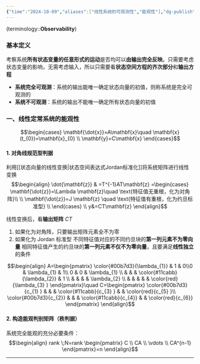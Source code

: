 ```yaml
---
{"time":"2024-10-09","aliases":["线性系统的可观测性","能观性"],"dg-publish":true,"dg-path":"A-自动控制原理/现代控制理论/线性定常系统的能观性.md","permalink":"/A-自动控制原理/现代控制理论/线性定常系统的能观性/","dgPassFrontmatter":true,"noteIcon":"","created":"2024-10-17T01:09:53.356+08:00","updated":"2025-04-14T11:44:05.728+08:00"}
---
```



(terminology::**Observability**)
### 基本定义
考察系统**所有状态变量的任意形式的运动**是否均可以**由输出完全反映**。只需要考虑状态变量的影响，无需考虑输入，所以只需要看**状态空间方程的齐次部分**和**输出方程**
- **系统完全可观测**：系统的输出能唯一确定状态向量的初值，则称系统是完全可观测的
- **系统不可观测**：系统的输出不能唯一确定所有状态向量的初值

### 一、线性定常系统的能观性
$$\begin{cases}
\mathbf{\dot{x}}=A\mathbf{x}\quad  \mathbf{x}(t_{0})=\mathbf{x}_{0}  \\
\mathbf{y}=C\mathbf{x}
\end{cases}$$
#### 1. 对角线规范型判据
利用[[状态向量的线性变换\|状态空间表达式Jordan标准化]]将系统矩阵进行线性变换
$$\begin{align}
\dot{\mathbf{z}} & =T^{-1}AT\mathbf{z} =\begin{cases} 
\mathbf{\dot{z}}=\Lambda \mathbf{z}\quad \text{特征值无重根，化为对角阵}\\ \\
\mathbf{\dot{z}}=J \mathbf{z} \quad \text{特征值有重根，化为约旦标准型} \\
\end{cases} \\
y&=CT\mathbf{z}
\end{align}$$



线性变换后，看**输出矩阵** $CT$
1. 如果化为对角阵，只要输出矩阵元素全不为零
2. 如果化为 Jordan 标准型
	不同特征值对应的不同约旦块的**第一列元素不为零向量**
	相同特征值产生的约旦块的**第一列元素不仅不为零向量**，且要满足**线性独立**的条件

$$\begin{align}
A=\begin{pmatrix}
\color{#00b7d3}{\lambda_{1}}  & 1 & 0\\0 & \lambda_{1} & 1\\ 0 & 0 & \lambda_{1} \\
 &  &  & \color{#11cabb}{\lambda_{2}}   & 1 \\
 &  &  &  & \lambda_{2} \\
 &  &  &  &  & \color{red}{\lambda_{3} }
\end{pmatrix}\quad C=\begin{pmatrix}
\color{#00b7d3}{c_{1} }   &    &   & \color{#11cabb}{c_{3} } &  & \color{red}{c_{5} }\\  \color{#00b7d3}{c_{2}}  &  &  & \color{#11cabb}{c_{4}}    &     & \color{red}{c_{6}}
\end{pmatrix}
\end{align}$$

#### 2. 构造能观判别矩阵（秩判据）
系统完全能观的充分必要条件：
$$\begin{align}
rank \;N=rank  \begin{pmatrix}
C \\
CA \\
\vdots \\
CA^{n-1}
\end{pmatrix}=n
\end{align}$$

***